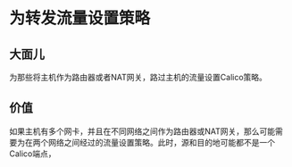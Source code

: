 # 为转发流量设置策略

## 大面儿

为那些将主机作为路由器或者NAT网关，路过主机的流量设置Calico策略。

## 价值

如果主机有多个网卡，并且在不同网络之间作为路由器或NAT网关，那么可能需要为在两个网络之间经过的流量设置策略。此时，源和目的地可能都不是一个Calico端点，
